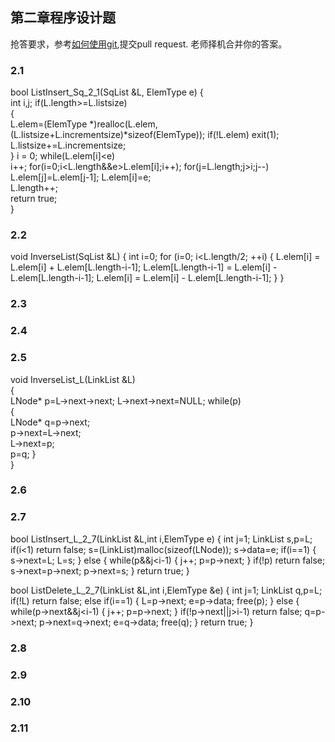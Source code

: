 ## 第二章程序设计题
抢答要求，参考[如何使用git](https://github.com/xiufengcheng/DATASTRUCTURE/tree/master/tools_download/GitHub%20%E6%95%99%E7%A8%8B),提交pull request. 老师择机合并你的答案。

### 2.1
bool ListInsert_Sq_2_1(SqList &L, ElemType e)
{  
    int i,j;
    if(L.length>=L.listsize)  
    {                  
        L.elem=(ElemType *)realloc(L.elem,(L.listsize+L.incrementsize)*sizeof(ElemType));
        if(!L.elem) exit(1);                  
        L.listsize+=L.incrementsize;           
    }
    i = 0;
    while(L.elem[i]<e)          
    i++;
    for(i=0;i<L.length&&e>L.elem[i];i++); 
    for(j=L.length;j>i;j--)               
        L.elem[j]=L.elem[j-1];
    L.elem[i]=e;                           
    L.length++;                           
    return true;   
}
### 2.2 
void InverseList(SqList &L)
 {
     int i=0;
     for (i=0; i<L.length/2; ++i)
     {
         L.elem[i] = L.elem[i] + L.elem[L.length-i-1];
         L.elem[L.length-i-1] = L.elem[i] - L.elem[L.length-i-1];
         L.elem[i] = L.elem[i] - L.elem[L.length-i-1];
     }
}
### 2.3


### 2.4


### 2.5
void InverseList_L(LinkList &L)  
{   
    LNode* p=L->next->next;
    L->next->next=NULL;
    while(p)  
    {  
        LNode* q=p->next;  
        p->next=L->next;  
        L->next=p;  
        p=q;
    }  
}  
### 2.6


### 2.7
bool ListInsert_L_2_7(LinkList &L,int i,ElemType e)
 { 
     int j=1; 
     LinkList s,p=L; 
     if(i<1) 
         return false;
     s=(LinkList)malloc(sizeof(LNode)); 
     s->data=e; 
     if(i==1)
     { 
         s->next=L; 
         L=s; 
     }
     else
     { 
         while(p&&j<i-1) 
         { 
             j++; 
             p=p->next; 
         }
     if(!p) 
         return false; 
     s->next=p->next;
     p->next=s; 
   }
   return true; 
 }

bool ListDelete_L_2_7(LinkList &L,int i,ElemType &e)
 { 
     int j=1; 
     LinkList q,p=L; 
     if(!L) 
     return false; 
     else if(i==1) 
     { 
         L=p->next; 
         e=p->data; 
         free(p);
     }
     else
     { 
     while(p->next&&j<i-1) 
     { 
         j++; 
         p=p->next; 
     }
     if(!p->next||j>i-1) 
         return false; 
     q=p->next; 
     p->next=q->next; 
     e=q->data; 
     free(q); 
   }
   return true; 
 }
### 2.8


### 2.9


### 2.10


### 2.11